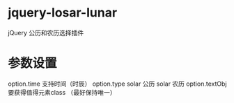 # jquery-losar-lunar
jQuery 公历和农历选择插件

# 参数设置
option.time 
支持时间（时辰）
option.type 
solar 公历  solar 农历
option.textObj 
要获得值得元素class （最好保持唯一）

